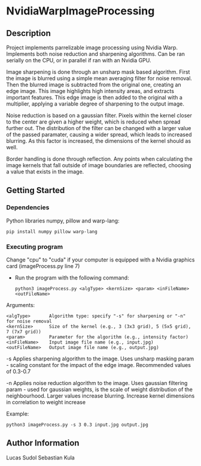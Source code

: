 # NvidiaWarpImageProcessing

## Description
Project implements parrelizable image processing using Nvidia Warp. Implements both noise reduction and sharpening algorithms. 
Can be ran serially on the CPU, or in parallel if ran with an Nvidia GPU. 

Image sharpening is done through an unsharp mask based algorithm. First the image is blurred using a simple mean averaging filter for noise removal. 
Then the blurred image is subtracted from the original one, creating an edge image. This image highlights high intensity areas, and extracts important features. 
This edge image is then added to the original with a multiplier, applying a variable degree of sharpening to the output image.

Noise reduction is based on a gaussian filter. Pixels within the kernel closer to the center are given a higher weight, which is reduced
when spread further out. The distribution of the filter can be changed with a larger value of the passed paramater, causing a wider spread, which 
leads to increased blurring. As this factor is increased, the dimensions of the kernel should as well.

Border handling is done through reflection. Any points when calculating the image kernels that fall outside of image boundaries are
reflected, choosing a value that exists in the image.


## Getting Started

### Dependencies
Python libraries numpy, pillow and warp-lang:
        
    pip install numpy pillow warp-lang

### Executing program
Change "cpu" to "cuda" if your computer is equipped with a Nvidia graphics card (imageProcess.py line 7)

* Run the program with the following command: 
    ```
    python3 imageProcess.py <algType> <kernSize> <param> <inFileName> <outFileName>
    ```

Arguments:
```
<algType>       Algorithm type: specify "-s" for sharpening or "-n" for noise removal
<kernSize>      Size of the kernel (e.g., 3 (3x3 grid), 5 (5x5 grid), 7 (7x7 grid))
<param>         Parameter for the algorithm (e.g., intensity factor)
<inFileName>    Input image file name (e.g., input.jpg)
<outFileName>   Output image file name (e.g., output.jpg)
```

-s Applies sharpening algorithm to the image. Uses unsharp masking
    param - scaling constant for the impact of the edge image. Recommended values of 0.3-0.7 

-n Applies noise reduction algorithm to the image. Uses gaussian filtering
    param - used for gaussian weights, is the scale of weight distribution of the neighbourhood. Larger values increase blurring. Increase kernel dimensions in correlation to weight increase

Example:
```
python3 imageProcess.py -s 3 0.3 input.jpg output.jpg
```

## Author Information
Lucas Sudol
Sebastian Kula

